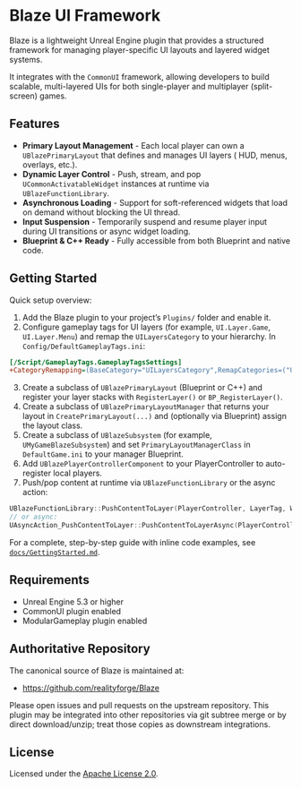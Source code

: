 # Blaze UI Framework

Blaze is a lightweight Unreal Engine plugin that provides a structured framework for managing player-specific UI layouts
and layered widget systems.  

It integrates with the `CommonUI` framework, allowing developers to build scalable, multi-layered UIs for both
single-player and multiplayer (split-screen) games.

## Features

- **Primary Layout Management** - Each local player can own a `UBlazePrimaryLayout` that defines and manages UI layers (
  HUD, menus, overlays, etc.).
- **Dynamic Layer Control** - Push, stream, and pop `UCommonActivatableWidget` instances at runtime via
  `UBlazeFunctionLibrary`.
- **Asynchronous Loading** - Support for soft-referenced widgets that load on demand without blocking the UI thread.
- **Input Suspension** - Temporarily suspend and resume player input during UI transitions or async widget loading.
- **Blueprint & C++ Ready** - Fully accessible from both Blueprint and native code.

## Getting Started

Quick setup overview:

1. Add the Blaze plugin to your project’s `Plugins/` folder and enable it.
2. Configure gameplay tags for UI layers (for example, `UI.Layer.Game`, `UI.Layer.Menu`) and remap the `UILayersCategory` to your hierarchy. In `Config/DefaultGameplayTags.ini`:

```ini
[/Script/GameplayTags.GameplayTagsSettings]
+CategoryRemapping=(BaseCategory="UILayersCategory",RemapCategories=("UI.Layer"))
```

3. Create a subclass of `UBlazePrimaryLayout` (Blueprint or C++) and register your layer stacks with `RegisterLayer()` or `BP_RegisterLayer()`.
4. Create a subclass of `UBlazePrimaryLayoutManager` that returns your layout in `CreatePrimaryLayout(...)` and (optionally via Blueprint) assign the layout class.
5. Create a subclass of `UBlazeSubsystem` (for example, `UMyGameBlazeSubsystem`) and set `PrimaryLayoutManagerClass` in `DefaultGame.ini` to your manager Blueprint.
6. Add `UBlazePlayerControllerComponent` to your PlayerController to auto-register local players.
7. Push/pop content at runtime via `UBlazeFunctionLibrary` or the async action:

```c++
UBlazeFunctionLibrary::PushContentToLayer(PlayerController, LayerTag, WidgetClass);
// or async:
UAsyncAction_PushContentToLayer::PushContentToLayerAsync(PlayerController, LayerTag, SoftWidgetClass, true);
```

For a complete, step-by-step guide with inline code examples, see [`docs/GettingStarted.md`](docs/GettingStarted.md).

## Requirements

* Unreal Engine 5.3 or higher
* CommonUI plugin enabled
* ModularGameplay plugin enabled

## Authoritative Repository

The canonical source of Blaze is maintained at:

- https://github.com/realityforge/Blaze

Please open issues and pull requests on the upstream repository. This plugin may be integrated into other repositories via git subtree merge or by direct download/unzip; treat those copies as downstream integrations.

## License

Licensed under the [Apache License 2.0](http://www.apache.org/licenses/LICENSE-2.0).
